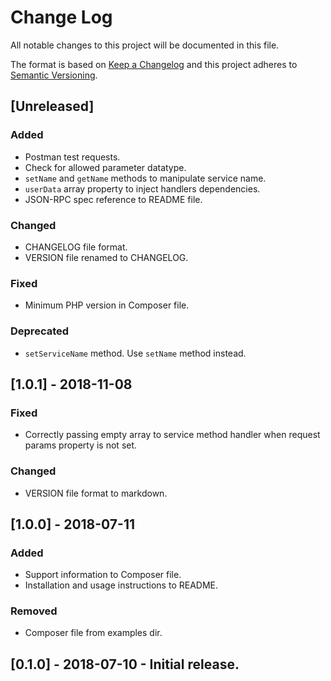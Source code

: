 # Change Log
All notable changes to this project will be documented in this file.

The format is based on [Keep a Changelog](https://keepachangelog.com) and this project adheres to [Semantic Versioning](https://semver.org).

## [Unreleased]
### Added
- Postman test requests.
- Check for allowed parameter datatype.
- `setName` and `getName` methods to manipulate service name.
- `userData` array property to inject handlers dependencies.
- JSON-RPC spec reference to README file.
### Changed
- CHANGELOG file format.
- VERSION file renamed to CHANGELOG.
### Fixed
- Minimum PHP version in Composer file.
### Deprecated
- `setServiceName` method. Use `setName` method instead.

## [1.0.1] - 2018-11-08
### Fixed
- Correctly passing empty array to service method handler when request params property is not set.
### Changed
- VERSION file format to markdown.

## [1.0.0] - 2018-07-11
### Added
- Support information to Composer file.
- Installation and usage instructions to README.
### Removed
- Composer file from examples dir.

## [0.1.0] - 2018-07-10 - Initial release.
